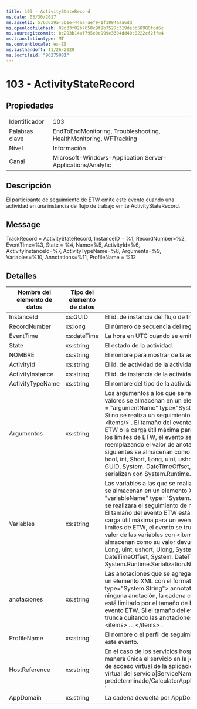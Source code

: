 ```yaml
---
title: 103 - ActivityStateRecord
ms.date: 03/30/2017
ms.assetid: 57636a9a-561e-44aa-aef9-1f1894aaa6dd
ms.openlocfilehash: 02c33f02b7650c9f9b7527c319de3b58980fdd6c
ms.sourcegitcommit: bc293b14af795e0e999e3304dd40c0222cf2ffe4
ms.translationtype: MT
ms.contentlocale: es-ES
ms.lasthandoff: 11/26/2020
ms.locfileid: "96275081"
---
```

# <a name="103---activitystaterecord"></a>103 - ActivityStateRecord

## <a name="properties"></a>Propiedades  
  
|||  
|-|-|  
|Identificador|103|  
|Palabras clave|EndToEndMonitoring, Troubleshooting, HealthMonitoring, WFTracking|  
|Nivel|Información|  
|Canal|Microsoft-Windows-Application Server-Applications/Analytic|  
  
## <a name="description"></a>Descripción  

 El participante de seguimiento de ETW emite este evento cuando una actividad en una instancia de flujo de trabajo emite ActivityStateRecord.  
  
## <a name="message"></a>Message  

 TrackRecord = ActivityStateRecord, InstanceID = %1, RecordNumber=%2, EventTime=%3, State = %4, Name=%5, ActivityId=%6, ActivityInstanceId=%7, ActivityTypeName=%8, Arguments=%9, Variables=%10, Annotations=%11, ProfileName = %12  
  
## <a name="details"></a>Detalles  
  
|Nombre del elemento de datos|Tipo del elemento de datos|Descripción|  
|--------------------|--------------------|-----------------|  
|InstanceId|xs:GUID|El id. de instancia del flujo de trabajo.|  
|RecordNumber|xs:long|El número de secuencia del registro emitido.|  
|EventTime|xs:dateTime|La hora en UTC cuando se emitió el evento.|  
|State|xs:string|El estado de la actividad.|  
|NOMBRE|xs:string|El nombre para mostrar de la actividad que emitió el evento.|  
|ActivityId|xs:string|El id. de actividad de la actividad que se emite.|  
|ActivityInstance|xs:string|El id. de instancia de la actividad de la actividad que se emite.|  
|ActivityTypeName|xs:string|El nombre del tipo de la actividad que se emite.|  
|Argumentos|xs:string|Los argumentos a los que se realizó el seguimiento con este evento.  Los valores se almacenan en un elemento XML con el formato \<items> \< item  name = "argumentName" type="System.String"> argumentValue \</item> \</items> .  Si no se realiza un seguimiento de ningún argumento, la cadena contiene \<items/> . El tamaño del evento ETW está limitado por el tamaño de búfer de ETW o la carga útil máxima para un evento ETW. Si el tamaño del evento supera los límites de ETW, el evento se trunca quitando las anotaciones y reemplazando el valor de anotación por \<items> ... \</items> .  Los tipos siguientes se almacenan como su valor devuelto por ToString (); String, Char, bool, int, Short, Long, uint, ushort, Ulong, System. single, Float, Double, System. GUID, System. DateTimeOffset, System. DateTime.  Todos los demás tipos se serializan con System.Runtime.Serialization.NetDataContractSerializer.|  
|Variables|xs:string|Las variables a las que se realizó el seguimiento con este evento.  Los valores se almacenan en un elemento XML con el formato \<items> \< item  name = "variableName" type="System.String"> variableValue \</item> \</items> .  Si no se realizara el seguimiento de ninguna variable, la cadena contendrá \<items/> . El tamaño del evento ETW está limitado por el tamaño de búfer de ETW o la carga útil máxima para un evento ETW. Si el tamaño del evento supera los límites de ETW, el evento se trunca quitando las anotaciones y reemplazando el valor de las variables con \<items> ... \</items> .  Los tipos siguientes se almacenan como su valor devuelto por ToString (); String, Char, bool, int, Short, Long, uint, ushort, Ulong, System. single, Float, Double, System. GUID, System. DateTimeOffset, System. DateTime.  Todos los demás tipos se serializan con System.Runtime.Serialization.NetDataContractSerializer.|  
|anotaciones|xs:string|Las anotaciones que se agregaron a este evento.  Los valores se almacenan en un elemento XML con el formato \<items> \< item  name = "annotationName" type="System.String"> annotationValue \</item> \</items> .  Si no se especifica ninguna anotación, la cadena contendrá \<items/> . El tamaño del evento ETW está limitado por el tamaño de búfer de ETW o la carga útil máxima para un evento ETW. Si el tamaño del evento supera los límites de ETW, el evento se trunca quitando las anotaciones y reemplazando el valor de anotación por \<items> ... \</items> .|  
|ProfileName|xs:string|El nombre o el perfil de seguimiento que dio como resultado que se emitiera este evento.|  
|HostReference|xs:string|En el caso de los servicios hospedados en web, este campo identifica de manera única el servicio en la jerarquía web.  Su formato se define como ' ruta de acceso virtual de la aplicación del nombre del sitio web&#124;ruta de acceso virtual del servicio&#124;ServiceName ' ejemplo: ' sitio web predeterminado/CalculatorApplication&#124;/CalculatorService.svc&#124;CalculatorService '|  
|AppDomain|xs:string|La cadena devuelta por AppDomain.CurrentDomain.FriendlyName.|
